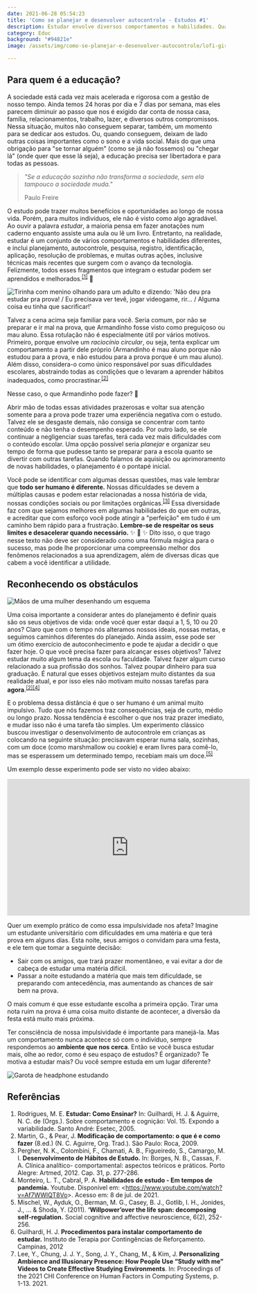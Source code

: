 ```yaml
---
date: 2021-06-28 05:54:23
title: 'Como se planejar e desenvolver autocontrole - Estudos #1'
description: Estudar envolve diversos comportamentos e habilidades. Qual é a importância do planejamento e da autogestão nesse processo?
category: Educ
background: "#94821e"
image: /assets/img/como-se-planejar-e-desenvolver-autocontrole/lofi-girl.jpeg

---
```


## Para quem é a educação?

A sociedade está cada vez mais acelerada e rigorosa com a gestão de nosso tempo. Ainda temos 24 horas por dia e 7 dias por semana, mas eles parecem diminuir ao passo que nos é exigido dar conta de nossa casa, família, relacionamentos, trabalho, lazer, e diversos outros compromissos. Nessa situação, muitos não conseguem separar, também, um momento para se dedicar aos estudos. Ou, quando conseguem, deixam de lado outras coisas importantes como o sono e a vida social. Mais do que uma obrigação para "se tornar alguém" (como se já não fossemos) ou "chegar lá" (onde quer que esse lá seja), a educação precisa ser libertadora e para todas as pessoas.

> _"Se a educação sozinha não transforma a sociedade, sem ela tampouco a sociedade muda."_
>
> Paulo Freire

O estudo pode trazer muitos benefícios e oportunidades ao longo de nossa vida. Porém, para muitos indivíduos, ele não é visto como algo agradável. Ao ouvir a palavra _estudar_, a maioria pensa em fazer anotações num caderno enquanto assiste uma aula ou lê um livro. Entretanto, na realidade, estudar é um conjunto de vários comportamentos e habilidades diferentes, e inclui planejamento, autocontrole, pesquisa, registro, identificação, aplicação, resolução de problemas, e muitas outras ações, inclusive técnicas mais recentes que surgem com o avanço da tecnologia. Felizmente, todos esses fragmentos que integram o estudar podem ser aprendidos e melhorados.<sup>[[1]](#cite_note-1)</sup> :raised_hands:



![Tirinha com menino olhando para um adulto e dizendo: 'Não deu pra estudar pra prova! / Eu precisava ver tevê, jogar videogame, rir... / Alguma coisa eu tinha que sacrificar!'](/assets/img/como-se-planejar-e-desenvolver-autocontrole/armandinho-estudar.png "Armandinho. Por: Alexandre Beck — uso autorizado pelo autor.")

Talvez a cena acima seja familiar para você. Seria comum, por não se preparar e ir mal na prova, que Armandinho fosse visto como preguiçoso ou mau aluno. Essa rotulação não é especialmente útil por vários motivos. Primeiro, porque envolve um _raciocínio circular_, ou seja, tenta explicar um comportamento a partir dele próprio (Armandinho é mau aluno porque não estudou para a prova, e não estudou para a prova porque é um mau aluno). Além disso, considera-o como único responsável por suas dificuldades escolares, abstraindo todas as condições que o levaram a aprender hábitos inadequados, como procrastinar.<sup>[[2]](#cite_note-2)</sup>

Nesse caso, o que Armandinho pode fazer? :thinking:

Abrir mão de todas essas atividades prazerosas e voltar sua atenção somente para a prova pode trazer uma experiência negativa com o estudo. Talvez ele se desgaste demais, não consiga se concentrar com tanto conteúdo e não tenha o desempenho esperado. Por outro lado, se ele continuar a negligenciar suas tarefas, terá cada vez mais dificuldades com o conteúdo escolar. Uma opção possível seria _planejar_ e organizar seu tempo de forma que pudesse tanto se preparar para a escola quanto se divertir com outras tarefas. Quando falamos de aquisição ou aprimoramento de novas habilidades, o planejamento é o pontapé inicial.

Você pode se identificar com algumas dessas questões, mas vale lembrar que **todo ser humano é diferente.** Nossas dificuldades se devem a múltiplas causas e podem estar relacionadas a nossa história de vida, nossas condições sociais ou por limitações orgânicas.<sup>[[3]](#cite_note-3)</sup> Essa diversidade faz com que sejamos melhores em algumas habilidades do que em outras, e acreditar que com esforço você pode atingir a "perfeição" em tudo é um caminho bem rápido para a frustração. **Lembre-se de respeitar os seus limites e desacelerar quando necessário.** :sparkles: :brain: :sparkles: Dito isso, o que trago nesse texto não deve ser considerado como uma fórmula mágica para o sucesso, mas pode lhe proporcionar uma compreensão melhor dos fenômenos relacionados a sua aprendizagem, além de diversas dicas que cabem a você identificar a utilidade.

## Reconhecendo os obstáculos

![Mãos de uma mulher desenhando um esquema](/assets/img/como-se-planejar-e-desenvolver-autocontrole/kelly-sikkema.jpg "Por: Kelly Sikkema.")

Uma coisa importante a considerar antes do planejamento é definir quais são os seus objetivos de vida: onde você quer estar daqui a 1, 5, 10 ou 20 anos? Claro que com o tempo nós alteramos nossos ideais, nossas metas, e seguimos caminhos diferentes do planejado. Ainda assim, esse pode ser um ótimo exercício de autoconhecimento e pode te ajudar a decidir o que fazer hoje. O que você precisa fazer para alcançar esses objetivos? Talvez estudar muito algum tema da escola ou faculdade. Talvez fazer algum curso relacionado a sua profissão dos sonhos. Talvez poupar dinheiro para sua graduação. É natural que esses objetivos estejam muito distantes da sua realidade atual, e por isso eles não motivam muito nossas tarefas para **agora**.<sup>[[2]](#cite_note-2)</sup><sup>[[4]](#cite_note-4)</sup> 

E o problema dessa distância é que o ser humano é um animal muito impulsivo. Tudo que nós fazemos traz consequências, seja de curto, médio ou longo prazo. Nossa tendência é escolher o que nos traz prazer imediato, e mudar isso não é uma tarefa tão simples. Um experimento clássico buscou investigar o desenvolvimento de autocontrole em crianças as colocando na seguinte situação: precisavam esperar numa sala, sozinhas, com um doce (como marshmallow ou cookie) e eram livres para comê-lo, mas se esperassem um determinado tempo, recebiam mais um doce.<sup>[[5]](#cite_note-5)</sup>

Um exemplo desse experimento pode ser visto no vídeo abaixo:

<iframe width="560" height="315" src="https://www.youtube.com/embed/Bn_U6JjFWfo" frameborder="0" allow="accelerometer; autoplay; clipboard-write; encrypted-media; gyroscope; picture-in-picture" allowfullscreen></iframe>

Quer um exemplo prático de como essa impulsividade nos afeta? Imagine um estudante universitário com dificuldades em uma matéria e que terá prova em alguns dias. Esta noite, seus amigos o convidam para uma festa, e ele tem que tomar a seguinte decisão:

- Sair com os amigos, que trará prazer momentâneo, e vai evitar a dor de cabeça de estudar uma matéria difícil. 
- Passar a noite estudando a matéria que mais tem dificuldade, se preparando com antecedência, mas aumentando as chances de sair bem na prova.
<!-- um planejamento eficaz é aquele a partir do qual alteramos certos aspectos do nosso mundo, de modo que este mundo nos influencie a sermos mais motivados -->
O mais comum é que esse estudante escolha a primeira opção. Tirar uma nota ruim na prova é uma coisa muito distante de acontecer, a diversão da festa está muito mais próxima.

Ter consciência de nossa impulsividade é importante para manejá-la. Mas um comportamento nunca acontece só com o indivíduo, sempre respondemos ao **ambiente que nos cerca**. Então se você busca estudar mais, olhe ao redor, como é seu espaço de estudos? É organizado? Te motiva a estudar mais? Ou você sempre estuda em um lugar diferente?


![Garota de headphone estudando](/assets/img/como-se-planejar-e-desenvolver-autocontrole/juan-pablo-machado.jpeg "Lofi girl. Por: Juan Pablo Machado.")



## Referências
<ol>
<li id="cite_note-1">Rodrigues, M. E. <strong>Estudar: Como Ensinar?</strong> In: Guilhardi, H. J. & Aguirre, N. C. de (Orgs.). Sobre comportamento e cognição: Vol. 15. Expondo a variabilidade. Santo André: Esetec, 2005. </li>
<li id="cite_note-2">Martin, G., & Pear, J. <strong>Modificação de comportamento: o que é e como fazer</strong> (8.ed.) (N. C. Aguirre, Org. Trad.). São Paulo: Roca, 2009.</li>
<li id="cite_note-3">Pergher, N. K., Colombini, F., Chamati, A. B., Figueiredo, S., Camargo, M. I. <strong>Desenvolvimento de Hábitos de Estudo.</strong> In: Borges, N. B., Cassas, F. A. Clínica analítico- comportamental: aspectos teóricos e práticos. Porto Alegre: Artmed, 2012. Cap. 31, p. 277-286.</li>
<li id="cite_note-4">Monteiro, L. T., Cabral, P. A. <strong>Habilidades de estudo - Em tempos de pandemia.</strong> Youtube. Disponível em: &lt;<a href="https://www.youtube.com/watch?v=Af7WWlQT8Vo" target="_blank" rel="noopener noreferrer">https://www.youtube.com/watch?v=Af7WWlQT8Vo</a>&gt;. Acesso em: 8 de jul. de 2021. </li>
<li id="cite_note-5">Mischel, W., Ayduk, O., Berman, M. G., Casey, B. J., Gotlib, I. H., Jonides, J., ... & Shoda, Y. (2011). <strong>‘Willpower’over the life span: decomposing self-regulation.</strong> Social cognitive and affective neuroscience, 6(2), 252-256.</li>
<li id="cite_note-6">Guilhardi, H. J. <strong>Procedimentos para instalar comportamento de estudar.</strong> Instituto de Terapia por Contingências de Reforçamento. Campinas, 2012</li>
<li>Lee, Y., Chung, J. J. Y., Song, J. Y., Chang, M., & Kim, J. <strong>Personalizing Ambience and Illusionary Presence: How People Use “Study with me” Videos to Create Effective Studying Environments</strong>. In: Proceedings of the 2021 CHI Conference on Human Factors in Computing Systems, p. 1-13. 2021.</li>
</ol>